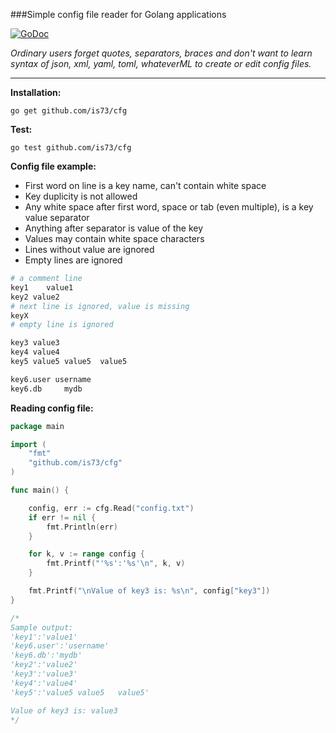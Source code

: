 ###Simple config file reader for Golang applications

[![GoDoc](https://godoc.org/github.com/is73/cfg?status.svg)](https://godoc.org/github.com/is73/cfg)

*Ordinary users forget quotes, separators, braces and don't want to learn
syntax of json, xml, yaml, toml, whateverML to create or edit config files.*

---

**Installation:**
```
go get github.com/is73/cfg
```

**Test:**
```
go test github.com/is73/cfg
```

**Config file example:**
* First word on line is a key name, can't contain white space
* Key duplicity is not allowed
* Any white space after first word, space or tab (even multiple), is a key value separator
* Anything after separator is value of the key
* Values may contain white space characters
* Lines without value are ignored
* Empty lines are ignored

```bash
# a comment line
key1	value1
key2 value2
# next line is ignored, value is missing
keyX
# empty line is ignored

key3 value3
key4 value4
key5 value5 value5	value5

key6.user username
key6.db		mydb
```


**Reading config file:**
```go
package main

import (
	"fmt"
	"github.com/is73/cfg"
)

func main() {

	config, err := cfg.Read("config.txt")
	if err != nil {
		fmt.Println(err)
	}

	for k, v := range config {
		fmt.Printf("'%s':'%s'\n", k, v)
	}

	fmt.Printf("\nValue of key3 is: %s\n", config["key3"])
}

/*
Sample output:
'key1':'value1'
'key6.user':'username'
'key6.db':'mydb'
'key2':'value2'
'key3':'value3'
'key4':'value4'
'key5':'value5 value5	value5'

Value of key3 is: value3
*/
```
